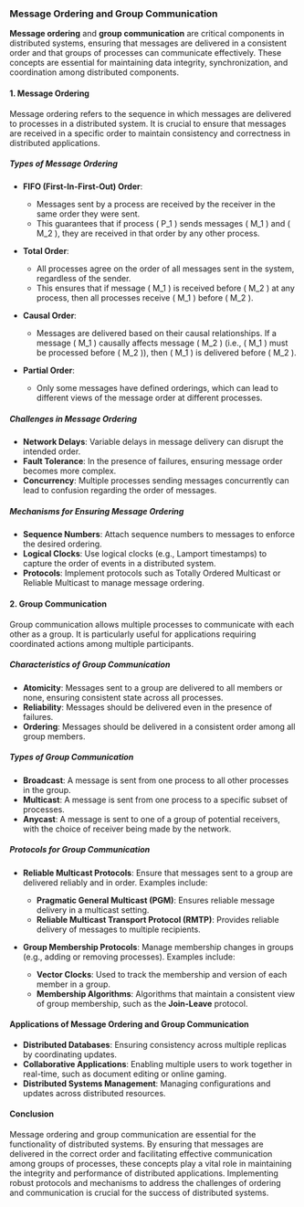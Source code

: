 ### Message Ordering and Group Communication

**Message ordering** and **group communication** are critical components in distributed systems, ensuring that messages are delivered in a consistent order and that groups of processes can communicate effectively. These concepts are essential for maintaining data integrity, synchronization, and coordination among distributed components.

#### 1. Message Ordering

Message ordering refers to the sequence in which messages are delivered to processes in a distributed system. It is crucial to ensure that messages are received in a specific order to maintain consistency and correctness in distributed applications.

##### Types of Message Ordering

- **FIFO (First-In-First-Out) Order**: 
  - Messages sent by a process are received by the receiver in the same order they were sent.
  - This guarantees that if process \( P_1 \) sends messages \( M_1 \) and \( M_2 \), they are received in that order by any other process.

- **Total Order**:
  - All processes agree on the order of all messages sent in the system, regardless of the sender.
  - This ensures that if message \( M_1 \) is received before \( M_2 \) at any process, then all processes receive \( M_1 \) before \( M_2 \).

- **Causal Order**:
  - Messages are delivered based on their causal relationships. If a message \( M_1 \) causally affects message \( M_2 \) (i.e., \( M_1 \) must be processed before \( M_2 \)), then \( M_1 \) is delivered before \( M_2 \).

- **Partial Order**:
  - Only some messages have defined orderings, which can lead to different views of the message order at different processes.

##### Challenges in Message Ordering

- **Network Delays**: Variable delays in message delivery can disrupt the intended order.
- **Fault Tolerance**: In the presence of failures, ensuring message order becomes more complex.
- **Concurrency**: Multiple processes sending messages concurrently can lead to confusion regarding the order of messages.

##### Mechanisms for Ensuring Message Ordering

- **Sequence Numbers**: Attach sequence numbers to messages to enforce the desired ordering.
- **Logical Clocks**: Use logical clocks (e.g., Lamport timestamps) to capture the order of events in a distributed system.
- **Protocols**: Implement protocols such as Totally Ordered Multicast or Reliable Multicast to manage message ordering.

#### 2. Group Communication

Group communication allows multiple processes to communicate with each other as a group. It is particularly useful for applications requiring coordinated actions among multiple participants.

##### Characteristics of Group Communication

- **Atomicity**: Messages sent to a group are delivered to all members or none, ensuring consistent state across all processes.
- **Reliability**: Messages should be delivered even in the presence of failures.
- **Ordering**: Messages should be delivered in a consistent order among all group members.

##### Types of Group Communication

- **Broadcast**: A message is sent from one process to all other processes in the group.
- **Multicast**: A message is sent from one process to a specific subset of processes.
- **Anycast**: A message is sent to one of a group of potential receivers, with the choice of receiver being made by the network.

##### Protocols for Group Communication

- **Reliable Multicast Protocols**: Ensure that messages sent to a group are delivered reliably and in order. Examples include:
  - **Pragmatic General Multicast (PGM)**: Ensures reliable message delivery in a multicast setting.
  - **Reliable Multicast Transport Protocol (RMTP)**: Provides reliable delivery of messages to multiple recipients.

- **Group Membership Protocols**: Manage membership changes in groups (e.g., adding or removing processes). Examples include:
  - **Vector Clocks**: Used to track the membership and version of each member in a group.
  - **Membership Algorithms**: Algorithms that maintain a consistent view of group membership, such as the **Join-Leave** protocol.

#### Applications of Message Ordering and Group Communication

- **Distributed Databases**: Ensuring consistency across multiple replicas by coordinating updates.
- **Collaborative Applications**: Enabling multiple users to work together in real-time, such as document editing or online gaming.
- **Distributed Systems Management**: Managing configurations and updates across distributed resources.

#### Conclusion

Message ordering and group communication are essential for the functionality of distributed systems. By ensuring that messages are delivered in the correct order and facilitating effective communication among groups of processes, these concepts play a vital role in maintaining the integrity and performance of distributed applications. Implementing robust protocols and mechanisms to address the challenges of ordering and communication is crucial for the success of distributed systems.

